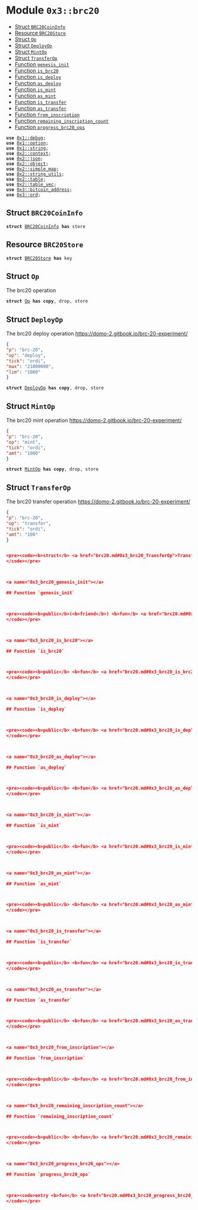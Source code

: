 
<a name="0x3_brc20"></a>

# Module `0x3::brc20`



-  [Struct `BRC20CoinInfo`](#0x3_brc20_BRC20CoinInfo)
-  [Resource `BRC20Store`](#0x3_brc20_BRC20Store)
-  [Struct `Op`](#0x3_brc20_Op)
-  [Struct `DeployOp`](#0x3_brc20_DeployOp)
-  [Struct `MintOp`](#0x3_brc20_MintOp)
-  [Struct `TransferOp`](#0x3_brc20_TransferOp)
-  [Function `genesis_init`](#0x3_brc20_genesis_init)
-  [Function `is_brc20`](#0x3_brc20_is_brc20)
-  [Function `is_deploy`](#0x3_brc20_is_deploy)
-  [Function `as_deploy`](#0x3_brc20_as_deploy)
-  [Function `is_mint`](#0x3_brc20_is_mint)
-  [Function `as_mint`](#0x3_brc20_as_mint)
-  [Function `is_transfer`](#0x3_brc20_is_transfer)
-  [Function `as_transfer`](#0x3_brc20_as_transfer)
-  [Function `from_inscription`](#0x3_brc20_from_inscription)
-  [Function `remaining_inscription_count`](#0x3_brc20_remaining_inscription_count)
-  [Function `progress_brc20_ops`](#0x3_brc20_progress_brc20_ops)


<pre><code><b>use</b> <a href="">0x1::debug</a>;
<b>use</b> <a href="">0x1::option</a>;
<b>use</b> <a href="">0x1::string</a>;
<b>use</b> <a href="">0x2::context</a>;
<b>use</b> <a href="">0x2::json</a>;
<b>use</b> <a href="">0x2::object</a>;
<b>use</b> <a href="">0x2::simple_map</a>;
<b>use</b> <a href="">0x2::string_utils</a>;
<b>use</b> <a href="">0x2::table</a>;
<b>use</b> <a href="">0x2::table_vec</a>;
<b>use</b> <a href="bitcoin_address.md#0x3_bitcoin_address">0x3::bitcoin_address</a>;
<b>use</b> <a href="ord.md#0x3_ord">0x3::ord</a>;
</code></pre>



<a name="0x3_brc20_BRC20CoinInfo"></a>

## Struct `BRC20CoinInfo`



<pre><code><b>struct</b> <a href="brc20.md#0x3_brc20_BRC20CoinInfo">BRC20CoinInfo</a> <b>has</b> store
</code></pre>



<a name="0x3_brc20_BRC20Store"></a>

## Resource `BRC20Store`



<pre><code><b>struct</b> <a href="brc20.md#0x3_brc20_BRC20Store">BRC20Store</a> <b>has</b> key
</code></pre>



<a name="0x3_brc20_Op"></a>

## Struct `Op`

The brc20 operation


<pre><code><b>struct</b> <a href="brc20.md#0x3_brc20_Op">Op</a> <b>has</b> <b>copy</b>, drop, store
</code></pre>



<a name="0x3_brc20_DeployOp"></a>

## Struct `DeployOp`

The brc20 deploy operation
https://domo-2.gitbook.io/brc-20-experiment/
```json
{
"p": "brc-20",
"op": "deploy",
"tick": "ordi",
"max": "21000000",
"lim": "1000"
}
```


<pre><code><b>struct</b> <a href="brc20.md#0x3_brc20_DeployOp">DeployOp</a> <b>has</b> <b>copy</b>, drop, store
</code></pre>



<a name="0x3_brc20_MintOp"></a>

## Struct `MintOp`

The brc20 mint operation
https://domo-2.gitbook.io/brc-20-experiment/
```json
{
"p": "brc-20",
"op": "mint",
"tick": "ordi",
"amt": "1000"
}
```


<pre><code><b>struct</b> <a href="brc20.md#0x3_brc20_MintOp">MintOp</a> <b>has</b> <b>copy</b>, drop, store
</code></pre>



<a name="0x3_brc20_TransferOp"></a>

## Struct `TransferOp`

The brc20 transfer operation
https://domo-2.gitbook.io/brc-20-experiment/
```json
{
"p": "brc-20",
"op": "transfer",
"tick": "ordi",
"amt": "100"
}


<pre><code><b>struct</b> <a href="brc20.md#0x3_brc20_TransferOp">TransferOp</a> <b>has</b> <b>copy</b>, drop, store
</code></pre>



<a name="0x3_brc20_genesis_init"></a>

## Function `genesis_init`



<pre><code><b>public</b>(<b>friend</b>) <b>fun</b> <a href="brc20.md#0x3_brc20_genesis_init">genesis_init</a>(ctx: &<b>mut</b> <a href="_Context">context::Context</a>, _genesis_account: &<a href="">signer</a>)
</code></pre>



<a name="0x3_brc20_is_brc20"></a>

## Function `is_brc20`



<pre><code><b>public</b> <b>fun</b> <a href="brc20.md#0x3_brc20_is_brc20">is_brc20</a>(self: &<a href="brc20.md#0x3_brc20_Op">brc20::Op</a>): bool
</code></pre>



<a name="0x3_brc20_is_deploy"></a>

## Function `is_deploy`



<pre><code><b>public</b> <b>fun</b> <a href="brc20.md#0x3_brc20_is_deploy">is_deploy</a>(self: &<a href="brc20.md#0x3_brc20_Op">brc20::Op</a>): bool
</code></pre>



<a name="0x3_brc20_as_deploy"></a>

## Function `as_deploy`



<pre><code><b>public</b> <b>fun</b> <a href="brc20.md#0x3_brc20_as_deploy">as_deploy</a>(self: &<a href="brc20.md#0x3_brc20_Op">brc20::Op</a>): <a href="_Option">option::Option</a>&lt;<a href="brc20.md#0x3_brc20_DeployOp">brc20::DeployOp</a>&gt;
</code></pre>



<a name="0x3_brc20_is_mint"></a>

## Function `is_mint`



<pre><code><b>public</b> <b>fun</b> <a href="brc20.md#0x3_brc20_is_mint">is_mint</a>(self: &<a href="brc20.md#0x3_brc20_Op">brc20::Op</a>): bool
</code></pre>



<a name="0x3_brc20_as_mint"></a>

## Function `as_mint`



<pre><code><b>public</b> <b>fun</b> <a href="brc20.md#0x3_brc20_as_mint">as_mint</a>(self: &<a href="brc20.md#0x3_brc20_Op">brc20::Op</a>): <a href="_Option">option::Option</a>&lt;<a href="brc20.md#0x3_brc20_MintOp">brc20::MintOp</a>&gt;
</code></pre>



<a name="0x3_brc20_is_transfer"></a>

## Function `is_transfer`



<pre><code><b>public</b> <b>fun</b> <a href="brc20.md#0x3_brc20_is_transfer">is_transfer</a>(self: &<a href="brc20.md#0x3_brc20_Op">brc20::Op</a>): bool
</code></pre>



<a name="0x3_brc20_as_transfer"></a>

## Function `as_transfer`



<pre><code><b>public</b> <b>fun</b> <a href="brc20.md#0x3_brc20_as_transfer">as_transfer</a>(self: &<a href="brc20.md#0x3_brc20_Op">brc20::Op</a>): <a href="_Option">option::Option</a>&lt;<a href="brc20.md#0x3_brc20_TransferOp">brc20::TransferOp</a>&gt;
</code></pre>



<a name="0x3_brc20_from_inscription"></a>

## Function `from_inscription`



<pre><code><b>public</b> <b>fun</b> <a href="brc20.md#0x3_brc20_from_inscription">from_inscription</a>(inscription: &<a href="ord.md#0x3_ord_Inscription">ord::Inscription</a>): <a href="_Option">option::Option</a>&lt;<a href="brc20.md#0x3_brc20_Op">brc20::Op</a>&gt;
</code></pre>



<a name="0x3_brc20_remaining_inscription_count"></a>

## Function `remaining_inscription_count`



<pre><code><b>public</b> <b>fun</b> <a href="brc20.md#0x3_brc20_remaining_inscription_count">remaining_inscription_count</a>(inscription_store_obj: &<a href="_Object">object::Object</a>&lt;<a href="ord.md#0x3_ord_InscriptionStore">ord::InscriptionStore</a>&gt;, brc20_store_obj: &<a href="_Object">object::Object</a>&lt;<a href="brc20.md#0x3_brc20_BRC20Store">brc20::BRC20Store</a>&gt;): u64
</code></pre>



<a name="0x3_brc20_progress_brc20_ops"></a>

## Function `progress_brc20_ops`



<pre><code>entry <b>fun</b> <a href="brc20.md#0x3_brc20_progress_brc20_ops">progress_brc20_ops</a>(inscription_store_obj: &<a href="_Object">object::Object</a>&lt;<a href="ord.md#0x3_ord_InscriptionStore">ord::InscriptionStore</a>&gt;, brc20_store_obj: &<b>mut</b> <a href="_Object">object::Object</a>&lt;<a href="brc20.md#0x3_brc20_BRC20Store">brc20::BRC20Store</a>&gt;, batch_size: u64)
</code></pre>
